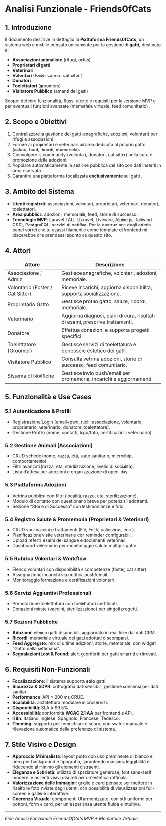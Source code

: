 # Analisi Funzionale - FriendsOfCats

## 1. Introduzione

Il documento descrive in dettaglio la **Piattaforma FriendsOfCats**, un sistema web e mobile pensato unicamente per la gestione di **gatti**, destinato a:

* **Associazioni animaliste** (rifugi, onlus)
* **Proprietari di gatti**
* **Veterinari**
* **Volontari** (foster carers, cat sitter)
* **Donatori**
* **Toelettatori** (groomers)
* **Visitatore Pubblico** (amanti dei gatti)

Scopo: definire funzionalità, flussi utente e requisiti per la versione MVP e per eventuali funzioni avanzate (memoriale virtuale, feed comunitario) .

## 2. Scopo e Obiettivi

1. Centralizzare la gestione dei gatti (anagrafiche, adozioni, volontari) per rifugi e associazioni .
2. Fornire ai proprietari e veterinari un’area dedicata al proprio gatto (salute, feed, ricordi, memoriale).
3. Coinvolgere la community (volontari, donatori, cat sitter) nella cura e promozione delle adozioni.
4. Popolare automaticamente la sezione pubblica del sito con dati inseriti in area riservata.
5. Garantire una piattaforma focalizzata **esclusivamente** sui gatti .

## 3. Ambito del Sistema

* **Utenti registrati**: associazioni, volontari, proprietari, veterinari, donatori, toelettatori.
* **Area pubblica**: adozioni, memoriale, feed, storie di successo.
* **Tecnologie MVP**: Laravel TALL (Laravel, Livewire, Alpine.js, Tailwind CSS), PostgreSQL, servizi di notifica. Per la costruzione degli admin panel vorrei che tu usassi filament e come template di frontend mi piacerebbe che prendessi spunto da questo sito.

## 4. Attori

| Attore                           | Descrizione                                                                  |
| -------------------------------- | ---------------------------------------------------------------------------- |
| Associazione / Admin             | Gestisce anagrafiche, volontari, adozioni, memoriale.                        |
| Volontario (Foster / Cat Sitter) | Riceve incarichi, aggiorna disponibilità, supporta socializzazione.          |
| Proprietario Gatto               | Gestisce profilo gatto, salute, ricordi, memoriale.                          |
| Veterinario                      | Aggiorna diagnosi, piani di cura, risultati di esami, prescrive trattamenti. |
| Donatore                         | Effettua donazioni e supporta progetti specifici.                            |
| Toelettatore (Groomer)           | Gestisce servizi di toelettatura e benessere estetico dei gatti.             |
| Visitatore Pubblico              | Consulta vetrina adozioni, storie di successo, feed comunitario.             |
| Sistema di Notifiche             | Gestisce invio push/email per promemoria, incarichi e aggiornamenti.         |

## 5. Funzionalità e Use Cases

### 5.1 Autenticazione & Profili

* Registrazione/Login (email+pwd, ruoli: associazione, volontario, proprietario, veterinario, donatore, toelettatore).
* Gestione Profilo (nome, contatti, logo/foto, certificazioni veterinario).

### 5.2 Gestione Animali (Associazioni)

* CRUD schede (nome, razza, età, stato sanitario, microchip, comportamento).
* Filtri avanzati (razza, età, sterilizzazione, livello di socialità).
* Lista d’attesa per adozioni e organizzazione di open-day.

### 5.3 Piattaforma Adozioni

* Vetrina pubblica con filtri (località, razza, età, sterilizzazione).
* Modulo di contatto con questionario breve per potenziali adottanti.
* Sezione “Storie di Successo” con testimonianze e foto.

### 5.4 Registro Salute & Promemoria (Proprietari & Veterinari)

* CRUD voci vaccini e trattamenti (FIV, FeLV, calicivirus, ecc.).
* Pianificazione visite veterinarie con reminder configurabili.
* Upload referti, esami del sangue e documenti veterinari.
* Dashboard veterinario per monitoraggio salute multiplo gatto.

### 5.5 Rubrica Volontari & Workflow

* Elenco volontari con disponibilità e competenze (foster, cat sitter).
* Assegnazione incarichi via notifica push/email.
* Monitoraggio formazione e certificazioni volontari.

### 5.6 Servizi Aggiuntivi Professionali

* Prenotazione toelettatura con toelettatori certificati.
* Donazioni mirate (vaccini, sterilizzazione) per singoli progetti.

### 5.7 Sezioni Pubbliche

* **Adozioni**: elenco gatti disponibili, aggiornato in real time dai dati CRM.
* **Ricordi**: memoriale virtuale dei gatti adottati o scomparsi.
* **Feed Aggregato**: mix di ultime adozioni, storie, memoriale, con widget “Gatto della settimana”.
* **Segnalazioni Lost & Found**: alert georiferiti per gatti smarriti e ritrovati.

## 6. Requisiti Non-Funzionali

* **Focalizzazione**: il sistema supporta **solo** gatti.
* **Sicurezza & GDPR**: crittografia dati sensibili, gestione consensi per dati sanitari.
* **Performance**: API ≤ 200 ms CRUD.
* **Scalabilità**: architettura modulare microservizi.
* **Disponibilità**: SLA ≥ 99.5%.
* **Accessibilità**: conformità **WCAG 2.1 AA** per frontend e API.
* **i18n**: Italiano, Inglese, Spagnolo, Francese, Tedesco.
* **Theming**: supporto per temi chiaro e scuro, con switch manuale e rilevazione automatica delle preferenze di sistema.

## 7. Stile Visivo e Design

* **Approccio Minimalista**: layout pulito con uso preminente di bianco e nero per background e tipografia, garantendo massima leggibilità e riducendo al minimo gli elementi distraenti.
* **Eleganza e Sobrietà**: utilizzo di spaziature generose, font sans-serif moderni e accenti visivi discreti per un'estetica raffinata.
* **Valorizzazione delle Immagini**: griglie e card pensate per mettere in risalto le foto inviate dagli utenti, con possibilità di visualizzazioni full-screen e gallerie interattive.
* **Coerenza Visuale**: componenti UI armonizzate, con stili uniformi per bottoni, form e card, per un'esperienza utente fluida e intuitiva.

---

*Fine Analisi Funzionale FriendsOfCats MVP + Memoriale Virtuale*
